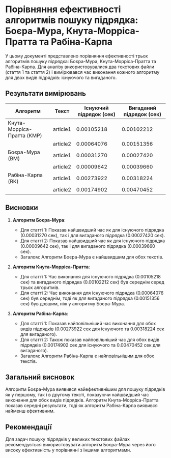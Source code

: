 # Порівняння ефективності алгоритмів пошуку підрядка: Боєра-Мура, Кнута-Морріса-Пратта та Рабіна-Карпа

У цьому документі представлено порівняння ефективності трьох алгоритмів пошуку підрядка: Боєра-Мура, Кнута-Морріса-Пратта та Рабіна-Карпа. Для аналізу використовувалися два текстових файли (стаття 1 та стаття 2) і вимірювався час виконання кожного алгоритму для двох видів підрядків: існуючого та вигаданого.

## Результати вимірювань

| Алгоритм                  | Текст    | Існуючий підрядок (сек) | Вигаданий підрядок (сек) |
|---------------------------|----------|-------------------------|--------------------------|
| Кнута-Морріса-Пратта (KMP)| article1 | 0.00105218              | 0.00102212               |
|                           | article2 | 0.00064076              | 0.00151356               |
| Боєра-Мура (BM)           | article1 | 0.00031270              | 0.00027420               |
|                           | article2 | 0.00009642              | 0.00039660               |
| Рабіна-Карпа (RK)         | article1 | 0.00273922              | 0.00318224               |
|                           | article2 | 0.00174902              | 0.00470452               |

## Висновки

1. **Алгоритм Боєра-Мура**:
   - Для статті 1: Показав найшвидший час як для існуючого підрядка (0.00031270 сек), так і для вигаданого підрядка (0.00027420 сек).
   - Для статті 2: Показав найшвидший час як для існуючого підрядка (0.00009642 сек), так і для вигаданого підрядка (0.00039660 сек).
   - Загалом: Алгоритм Боєра-Мура є найшвидшим для обох текстів.

2. **Алгоритм Кнута-Морріса-Пратта**:
   - Для статті 1: Час виконання для існуючого підрядка (0.00105218 сек) та вигаданого підрядка (0.00102212 сек) був середнім серед трьох алгоритмів.
   - Для статті 2: Час виконання для існуючого підрядка (0.00064076 сек) був середнім, тоді як для вигаданого підрядка (0.00151356 сек) був довшим, ніж у алгоритму Боєра-Мура.

3. **Алгоритм Рабіна-Карпа**:
   - Для статті 1: Показав найповільніший час виконання для обох видів підрядків (0.00273922 сек для існуючого та 0.00318224 сек для вигаданого).
   - Для статті 2: Також показав найповільніший час для обох видів підрядків (0.00174902 сек для існуючого та 0.00470452 сек для вигаданого).
   - Загалом: Алгоритм Рабіна-Карпа є найповільнішим для обох текстів.

## Загальний висновок

Алгоритм Боєра-Мура виявився найефективнішим для пошуку підрядків як у першому, так і в другому тексті, показуючи найшвидший час виконання для обох видів підрядків. Алгоритм Кнута-Морріса-Пратта показав середні результати, тоді як алгоритм Рабіна-Карпа виявився найменш ефективним.

## Рекомендації

Для задач пошуку підрядків у великих текстових файлах рекомендується використовувати алгоритм Боєра-Мура через його високу ефективність у порівнянні з іншими алгоритмами.
